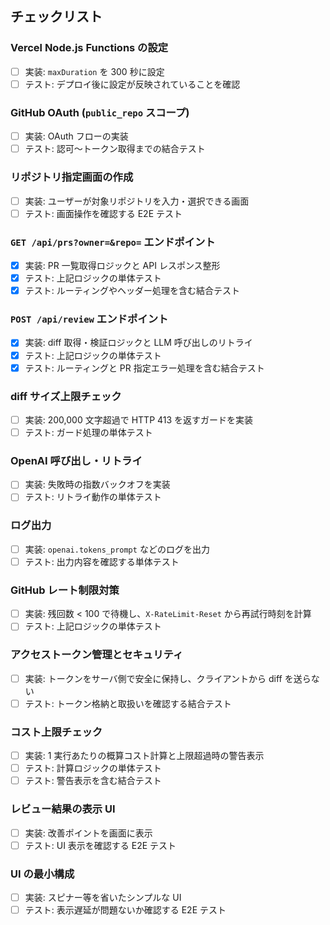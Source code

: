 ## チェックリスト

### Vercel Node.js Functions の設定
- [ ] 実装: `maxDuration` を 300 秒に設定
- [ ] テスト: デプロイ後に設定が反映されていることを確認

### GitHub OAuth (`public_repo` スコープ)
- [ ] 実装: OAuth フローの実装
- [ ] テスト: 認可〜トークン取得までの結合テスト

### リポジトリ指定画面の作成
- [ ] 実装: ユーザーが対象リポジトリを入力・選択できる画面
- [ ] テスト: 画面操作を確認する E2E テスト

### `GET /api/prs?owner=&repo=` エンドポイント
 - [x] 実装: PR 一覧取得ロジックと API レスポンス整形
 - [x] テスト: 上記ロジックの単体テスト
 - [x] テスト: ルーティングやヘッダー処理を含む結合テスト

### `POST /api/review` エンドポイント
 - [x] 実装: diff 取得・検証ロジックと LLM 呼び出しのリトライ
 - [x] テスト: 上記ロジックの単体テスト
 - [x] テスト: ルーティングと PR 指定エラー処理を含む結合テスト

### diff サイズ上限チェック
- [ ] 実装: 200,000 文字超過で HTTP 413 を返すガードを実装
- [ ] テスト: ガード処理の単体テスト

### OpenAI 呼び出し・リトライ
- [ ] 実装: 失敗時の指数バックオフを実装
- [ ] テスト: リトライ動作の単体テスト

### ログ出力
- [ ] 実装: `openai.tokens_prompt` などのログを出力
- [ ] テスト: 出力内容を確認する単体テスト

### GitHub レート制限対策
- [ ] 実装: 残回数 < 100 で待機し、`X-RateLimit-Reset` から再試行時刻を計算
- [ ] テスト: 上記ロジックの単体テスト

### アクセストークン管理とセキュリティ
- [ ] 実装: トークンをサーバ側で安全に保持し、クライアントから diff を送らない
- [ ] テスト: トークン格納と取扱いを確認する結合テスト

### コスト上限チェック
- [ ] 実装: 1 実行あたりの概算コスト計算と上限超過時の警告表示
- [ ] テスト: 計算ロジックの単体テスト
- [ ] テスト: 警告表示を含む結合テスト

### レビュー結果の表示 UI
- [ ] 実装: 改善ポイントを画面に表示
- [ ] テスト: UI 表示を確認する E2E テスト

### UI の最小構成
- [ ] 実装: スピナー等を省いたシンプルな UI
- [ ] テスト: 表示遅延が問題ないか確認する E2E テスト
